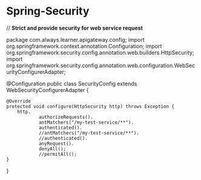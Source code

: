 # Spring-Security


// **Strict and provide security for web service request**

package com.always.learner.apigateway.config;
import org.springframework.context.annotation.Configuration;
import org.springframework.security.config.annotation.web.builders.HttpSecurity;
import org.springframework.security.config.annotation.web.configuration.WebSecurityConfigurerAdapter;

@Configuration
public class SecurityConfig extends WebSecurityConfigurerAdapter {

    @Override
    protected void configure(HttpSecurity http) throws Exception {
        http.
                authorizeRequests().
                antMatchers("/my-test-service/**").
                authenticated().
                //antMatchers("/my-test-service/**").
                //authenticated().
                anyRequest().
                denyAll();
                //permitAll();
    }
}
